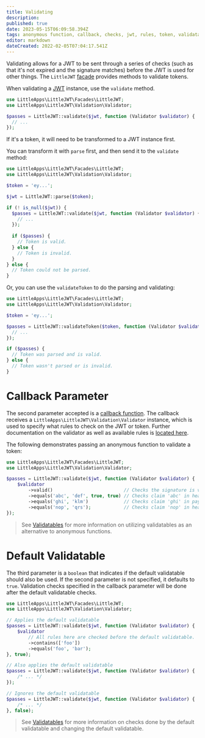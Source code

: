 ```yaml
---
title: Validating
description: 
published: true
date: 2023-05-15T06:09:58.394Z
tags: anonymous function, callback, checks, jwt, rules, token, validatable, validating
editor: markdown
dateCreated: 2022-02-05T07:04:17.541Z
---
```


Validating allows for a JWT to be sent through a series of checks (such as that it's not expired and the signature matches) before the JWT is used for other things. The ``LittleJWT`` [facade](https://laravel.com/docs/8.x/facades) provides methods to validate tokens. 

When validating a [JWT](/the-jwt) instance, use the ``validate`` method.

```php
use LittleApps\LittleJWT\Facades\LittleJWT;
use LittleApps\LittleJWT\Validation\Validator;

$passes = LittleJWT::validate($jwt, function (Validator $validator) {
  // ...
});
```

If it's a token, it will need to be transformed to a JWT instance first. 

You can transform it with ``parse`` first, and then send it to the ``validate`` method:

```php
use LittleApps\LittleJWT\Facades\LittleJWT;
use LittleApps\LittleJWT\Validation\Validator;

$token = 'ey...';

$jwt = LittleJWT::parse($token);

if (! is_null($jwt)) {
  $passes = LittleJWT::validate($jwt, function (Validator $validator) {
    // ...
  });
  
  if ($passes) {
    // Token is valid.
  } else {
    // Token is invalid.
  }
} else {
  // Token could not be parsed.
}
```

Or, you can use the ``validateToken`` to do the parsing and validating:

```php
use LittleApps\LittleJWT\Facades\LittleJWT;
use LittleApps\LittleJWT\Validation\Validator;

$token = 'ey...';

$passes = LittleJWT::validateToken($token, function (Validator $validator) {
  // ...
});

if ($passes) {
  // Token was parsed and is valid.
} else {
  // Token wasn't parsed or is invalid.
}
```

# Callback Parameter

The second parameter accepted is a [callback function](https://www.php.net/callable). The callback receives a ``LittleApps\LittleJWT\Validation\Validator`` instance, which is used to specify what rules to check on the JWT or token. Further documentation on the validator as well as available rules is [located here](/the-validator).

The following demonstrates passing an anonymous function to validate a token:

```php
use LittleApps\LittleJWT\Facades\LittleJWT;
use LittleApps\LittleJWT\Validation\Validator;

$passes = LittleJWT::validate($jwt, function (Validator $validator) {
    $validator
        ->valid()                          // Checks the signature is valid.
        ->equals('abc', 'def', true, true) // Checks claim 'abc' in header equals 'def'
        ->equals('ghi', 'klm')             // Checks claim 'ghi' in payload equals 'klm'
        ->equals('nop', 'qrs');            // Checks claim 'nop' in header equals 'qrs'
});
```

 > See [Validatables](/validatables) for more information on utilizing validatables as an alternative to anonymous functions.

# Default Validatable

The third parameter is a ``boolean`` that indicates if the default validatable should also be used. If the second parameter is not specified, it defaults to ``true``. Validation checks specified in the callback parameter will be done after the default validatable checks.

```php
use LittleApps\LittleJWT\Facades\LittleJWT;
use LittleApps\LittleJWT\Validation\Validator;

// Applies the default validatable
$passes = LittleJWT::validate($jwt, function (Validator $validator) {
    $validator
        // All rules here are checked before the default validatable.
        ->contains(['foo'])
        ->equals('foo', 'bar');
}, true);

// Also applies the default validatable
$passes = LittleJWT::validate($jwt, function (Validator $validator) {
    /* ... */
});

// Ignores the default validatable
$passes = LittleJWT::validate($jwt, function (Validator $validator) {
    /* ... */
}, false);
```

 > See [Validatables](/validatables) for more information on checks done by the default validatable and changing the default validatable.
